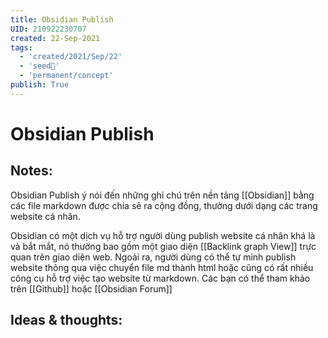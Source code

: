 ```yaml
---
title: Obsidian Publish
UID: 210922230707
created: 22-Sep-2021
tags:
  - 'created/2021/Sep/22'
  - 'seed🥜'
  - 'permanent/concept'
publish: True
---
```

# Obsidian Publish

## Notes:
Obsidian Publish ý nói đến những ghi chú trên nền tảng [[Obsidian]] bằng các file markdown được chia sẻ ra cộng đồng, thường dưới dạng các trang website cá nhân. 

Obsidian có một dịch vụ hỗ trợ người dùng publish website cá nhân khá là và bắt mắt, nó thường bao gồm một giao diện [[Backlink graph View]] trực quan trên giao diện web. Ngoài ra, người dùng có thể tự mình publish website thông qua việc chuyển file md thành html hoặc cũng có rất nhiều công cụ hỗ trợ việc tạo website từ markdown. Các bạn có thể tham khảo trên [[Github]] hoặc [[Obsidian Forum]]

## Ideas & thoughts:
